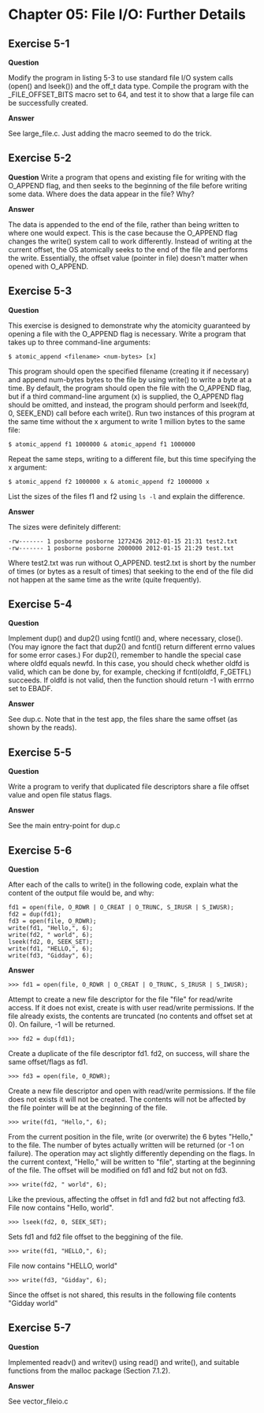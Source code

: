Chapter 05: File I/O: Further Details
=====================================

Exercise 5-1
------------

**Question**

Modify the program in listing 5-3 to use standard file I/O system
calls (open() and lseek()) and the off_t data type.  Compile the
program with the _FILE_OFFSET_BITS macro set to 64, and test it to
show that a large file can be successfully created.

**Answer**

See large_file.c.  Just adding the macro seemed to do the trick.

Exercise 5-2
------------

**Question**
Write a program that opens and existing file for writing with the
O_APPEND flag, and then seeks to the beginning of the file before
writing some data.  Where does the data appear in the file?  Why?

**Answer**

The data is appended to the end of the file, rather than being
written to where one would expect.  This is the case because
the O_APPEND flag changes the write() system call to work
differently.  Instead of writing at the current offset, the OS
atomically seeks to the end of the file and performs the write.
Essentially, the offset value (pointer in file) doesn't matter
when opened with O_APPEND.

Exercise 5-3
------------

**Question**

This exercise is designed to demonstrate why the atomicity guaranteed
by opening a file with the O_APPEND flag is necessary.  Write a
program that takes up to three command-line arguments:

    $ atomic_append <filename> <num-bytes> [x]

This program should open the specified filename (creating it if
necessary) and append num-bytes bytes to the file by using write() to
write a byte at a time.  By default, the program should open the file
with the O_APPEND flag, but if a third command-line argument (x) is
supplied, the O_APPEND flag should be omitted, and instead, the
program should perform and lseek(fd, 0, SEEK_END) call before each
write().  Run two instances of this program at the same time without
the x argument to write 1 million bytes to the same file:

    $ atomic_append f1 1000000 & atomic_append f1 1000000

Repeat the same steps, writing to a different file, but this time
specifying the x argument:

    $ atomic_append f2 1000000 x & atomic_append f2 1000000 x

List the sizes of the files f1 and f2 using `ls -l` and explain the
difference.

**Answer**

The sizes were definitely different:

    -rw------- 1 posborne posborne 1272426 2012-01-15 21:31 test2.txt
    -rw------- 1 posborne posborne 2000000 2012-01-15 21:29 test.txt

Where test2.txt was run without O_APPEND.  test2.txt is short by the number
of times (or bytes as a result of times) that seeking to the end of the
file did not happen at the same time as the write (quite frequently).

Exercise 5-4
------------

**Question**

Implement dup() and dup2() using fcntl() and, where necessary,
close().  (You may ignore the fact that dup2() and fcntl() return
different errno values for some error cases.)  For dup2(), remember to
handle the special case where oldfd equals newfd.  In this case, you
should check whether oldfd is valid, which can be done by, for
example, checking if fcntl(oldfd, F_GETFL) succeeds.  If oldfd is not
valid, then the function should return -1 with errrno set to EBADF.

**Answer**

See dup.c.  Note that in the test app, the files share the same
offset (as shown by the reads).

Exercise 5-5
------------

**Question**

Write a program to verify that duplicated file descriptors share a
file offset value and open file status flags.

**Answer**

See the main entry-point for dup.c

Exercise 5-6
------------

**Question**

After each of the calls to write() in the following code, explain
what the content of the output file would be, and why:

    fd1 = open(file, O_RDWR | O_CREAT | O_TRUNC, S_IRUSR | S_IWUSR);
    fd2 = dup(fd1);
    fd3 = open(file, O_RDWR);
    write(fd1, "Hello,", 6);
    write(fd2, " world", 6);
    lseek(fd2, 0, SEEK_SET);
    write(fd1, "HELLO,", 6);
    write(fd3, "Gidday", 6);

**Answer**

    >>> fd1 = open(file, O_RDWR | O_CREAT | O_TRUNC, S_IRUSR | S_IWUSR);

Attempt to create a new file descriptor for the file "file" for read/write
access.  If it does not exist, create is with user read/write permissions.
If the file already exists, the contents are truncated (no contents and
offset set at 0).  On failure, -1 will be returned.

    >>> fd2 = dup(fd1);

Create a duplicate of the file descriptor fd1.  fd2, on success, will
share the same offset/flags as fd1.

    >>> fd3 = open(file, O_RDWR);

Create a new file descriptor and open with read/write permissions.  If
the file does not exists it will not be created.  The contents will
not be affected by the file pointer will be at the beginning of the file.

    >>> write(fd1, "Hello,", 6);

From the current position in the file, write (or overwrite) the 6 bytes
"Hello," to the file.  The number of bytes actually written will be
returned (or -1 on failure).  The operation may act slightly differently
depending on the flags.  In the current context, "Hello," will be
written to "file", starting at the beginning of the file.  The offset will
be modified on fd1 and fd2 but not on fd3.

    >>> write(fd2, " world", 6);

Like the previous, affecting the offset in fd1 and fd2 but not affecting
fd3.  File now contains "Hello, world".

    >>> lseek(fd2, 0, SEEK_SET);

Sets fd1 and fd2 file offset to the beggining of the file.

    >>> write(fd1, "HELLO,", 6);

File now contains "HELLO, world"

    >>> write(fd3, "Gidday", 6);

Since the offset is not shared, this results in the following file
contents "Gidday world"

Exercise 5-7
------------

**Question**

Implemented readv() and writev() using read() and write(), and
suitable functions from the malloc package (Section 7.1.2).

**Answer**

See vector_fileio.c
